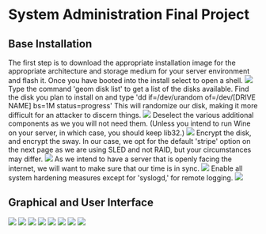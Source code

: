 # System Administration Final Project

## Base Installation
The first step is to download the appropriate installation image for the appropriate architecture and storage medium for your server environment and flash it. Once you have booted into the install select to open a shell.
![](bsd-setup/1.png)
Type the command 'geom disk list' to get a list of the disks available. Find the disk you plan to install on and type 'dd if=/dev/urandom of=/dev/[DRIVE NAME] bs=1M status=progress' This will randomize our disk, making it more difficult for an attacker to discern things.
![](bsd-setup/2.png)
Deselect the various additional components as we you will not need them. (Unless you intend to run Wine on your server, in which case, you should keep lib32.)
![](bsd-setup/3.png)
Encrypt the disk, and encrypt the sway. In our case, we opt for the default 'stripe' option on the next page as we are using SLED and not RAID, but your circumstances may differ.
![](bsd-setup/4.png)
As we intend to have a server that is openly facing the internet, we will want to make sure that our time is in sync.
![](bsd-setup/6.png)
Enable all system hardening measures except for 'syslogd,' for remote logging. 
![](bsd-setup/7.png)
## Graphical and User Interface
![](bsd-setup/8.png)
![](bsd-setup/9.png)
![](bsd-setup/10.png)
![](bsd-setup/11.png)
![](bsd-setup/12.png)
![](bsd-setup/13.png)
![](bsd-setup/14.png)
![](bsd-setup/15.png)
